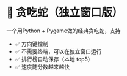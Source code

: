 # 🐍 贪吃蛇（独立窗口版）

一个用Python + Pygame做的经典贪吃蛇，支持  
- ✅ 方向键控制  
- ✅ 不需要终端，可以在独立窗口运行  
- ✅ 排行榜自动保存（本地 top5）  
- ✅ 速度随分数越来越快
